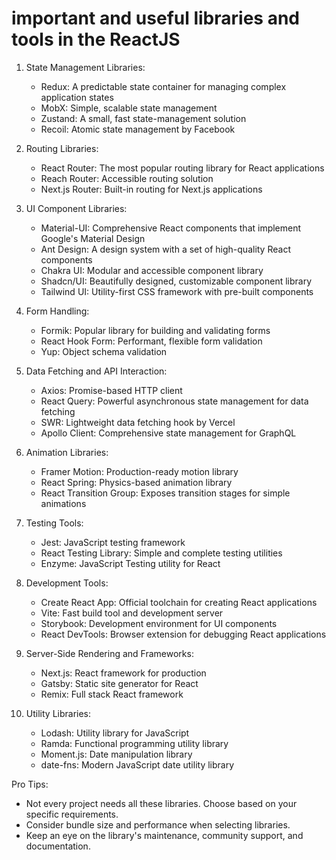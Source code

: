#  important and useful libraries and tools in the ReactJS



1. State Management Libraries:
   - Redux: A predictable state container for managing complex application states
   - MobX: Simple, scalable state management
   - Zustand: A small, fast state-management solution
   - Recoil: Atomic state management by Facebook

2. Routing Libraries:
   - React Router: The most popular routing library for React applications
   - Reach Router: Accessible routing solution
   - Next.js Router: Built-in routing for Next.js applications

3. UI Component Libraries:
   - Material-UI: Comprehensive React components that implement Google's Material Design
   - Ant Design: A design system with a set of high-quality React components
   - Chakra UI: Modular and accessible component library
   - Shadcn/UI: Beautifully designed, customizable component library
   - Tailwind UI: Utility-first CSS framework with pre-built components

4. Form Handling:
   - Formik: Popular library for building and validating forms
   - React Hook Form: Performant, flexible form validation
   - Yup: Object schema validation

5. Data Fetching and API Interaction:
   - Axios: Promise-based HTTP client
   - React Query: Powerful asynchronous state management for data fetching
   - SWR: Lightweight data fetching hook by Vercel
   - Apollo Client: Comprehensive state management for GraphQL

6. Animation Libraries:
   - Framer Motion: Production-ready motion library
   - React Spring: Physics-based animation library
   - React Transition Group: Exposes transition stages for simple animations

7. Testing Tools:
   - Jest: JavaScript testing framework
   - React Testing Library: Simple and complete testing utilities
   - Enzyme: JavaScript Testing utility for React

8. Development Tools:
   - Create React App: Official toolchain for creating React applications
   - Vite: Fast build tool and development server
   - Storybook: Development environment for UI components
   - React DevTools: Browser extension for debugging React applications

9. Server-Side Rendering and Frameworks:
   - Next.js: React framework for production
   - Gatsby: Static site generator for React
   - Remix: Full stack React framework

10. Utility Libraries:
    - Lodash: Utility library for JavaScript
    - Ramda: Functional programming utility library
    - Moment.js: Date manipulation library
    - date-fns: Modern JavaScript date utility library

Pro Tips:
- Not every project needs all these libraries. Choose based on your specific requirements.
- Consider bundle size and performance when selecting libraries.
- Keep an eye on the library's maintenance, community support, and documentation.
